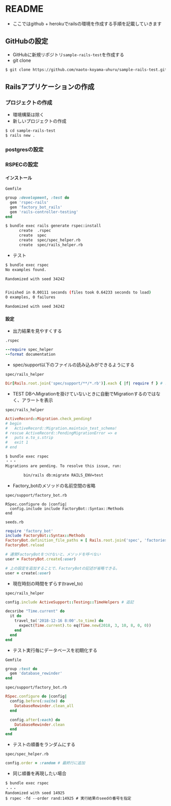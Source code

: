 # README

- ここではgithub + herokuでrailsの環境を作成する手順を記載していきます

## GitHubの設定
- GitHubに新規リポジトリ```sample-rails-test```を作成する
- git clone
```bash
$ git clone https://github.com/naoto-koyama-uhuru/sample-rails-test.git
```

## Railsアプリケーションの作成

### プロジェクトの作成
- 環境構築は除く
- 新しいプロジェクトの作成
```bash
$ cd sample-rails-test
$ rails new .
```

### postgresの設定


### RSPECの設定
#### インストール
```Gemfile```
```ruby
group :development, :test do
  gem 'rspec-rails'
  gem 'factory_bot_rails'
  gem 'rails-controller-testing'
end
```
```bash
$ bundle exec rails generate rspec:install
      create  .rspec
      create  spec
      create  spec/spec_helper.rb
      create  spec/rails_helper.rb
```

- テスト
```bash
$ bundle exec rspec
No examples found.

Randomized with seed 34242


Finished in 0.00111 seconds (files took 0.64233 seconds to load)
0 examples, 0 failures

Randomized with seed 34242
```

#### 設定
- 出力結果を見やすくする

```.rspec```
```ruby
--require spec_helper
--format documentation
```

- spec/support以下のファイルの読み込みができるようにする

```spec/rails_helper```
```rb
Dir[Rails.root.join('spec/support/**/*.rb')].each { |f| require f } # コメントアウトを外す
```

- TEST DBへMigrationを掛けていないときに自動でMigrationするのではなく、アラートを表示

```spec/rails_helper```
```rb
ActiveRecord::Migration.check_pending!
# begin
#   ActiveRecord::Migration.maintain_test_schema!
# rescue ActiveRecord::PendingMigrationError => e
#   puts e.to_s.strip
#   exit 1
# end
```
```bash
$ bundle exec rspec
・・・
Migrations are pending. To resolve this issue, run:

        bin/rails db:migrate RAILS_ENV=test
```

- Factory_botのメソッドの名前空間の省略

```spec/support/factory_bot.rb```
```
RSpec.configure do |config|
  config.include include FactoryBot::Syntax::Methods
end
```

```seeds.rb```
```rb
require 'factory_bot'
include FactoryBot::Syntax::Methods
FactoryBot.definition_file_paths = [ Rails.root.join('spec', 'factories') ]
FactoryBot.reload
```

```ruby
# 通常FactoryBotをつけないと、メソッドを呼べない
user = FactoryBot.create(:user)

# 上の設定を追加することで、FactoryBotの記述が省略できる。
user = create(:user)
```

- 現在時刻の時間をずらす(travel_to)

```spec/rails_helper```
```rb
config.include ActiveSupport::Testing::TimeHelpers # 追記
```

```rb
decsribe "Time.current" do
  it do
    travel_to('2018-12-16 8:00'.to_time) do
      expect(Time.current).to eq(Time.new(2018, 3, 10, 8, 0, 0))
    end
  end
end
```

- テスト実行毎にデータベースを初期化する

```Gemfile```
```rb
group :test do
  gem 'database_rewinder'
end
```
```spec/support/factory_bot.rb```
```rb
RSpec.configure do |config|
  config.before(:suite) do
    DatabaseRewinder.clean_all
  end

  config.after(:each) do
    DatabaseRewinder.clean
  end
end
```

- テストの順番をランダムにする

```spec/spec_helper.rb```
```rb
config.order = :random # 最終行に追加
```
- 同じ順番を再現したい場合

```
$ bundle exec rspec
・・・
Randomized with seed 14925
$ rspec -fd --order rand:14925 # 実行結果のseedの番号を指定
```
